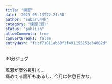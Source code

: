```yaml
---
title: "練習"
date: '2013-05-13T22:21:58'
author: "subaru44k"
category: "練習(弱)"
status: "publish"
allowComments: true
convertBreaks: false
entryHash: "fccf71811ab69f3f491155152e34802d"
---
```

30分ジョグ<br>
<br>
風邪が案外長引く。<br>
痛めてる箇所もあるし、今月は休息日かな。
